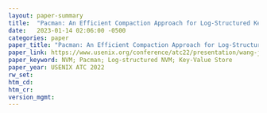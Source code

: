 ```yaml
---
layout: paper-summary
title:  "Pacman: An Efficient Compaction Approach for Log-Structured Key-Value Store on Persistent Memory"
date:   2023-01-14 02:06:00 -0500
categories: paper
paper_title: "Pacman: An Efficient Compaction Approach for Log-Structured Key-Value Store on Persistent Memory"
paper_link: https://www.usenix.org/conference/atc22/presentation/wang-jing
paper_keyword: NVM; Pacman; Log-structured NVM; Key-Value Store
paper_year: USENIX ATC 2022
rw_set:
htm_cd:
htm_cr:
version_mgmt:
---
```

